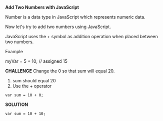 **Add Two Numbers with JavaScript**

Number is a data type in JavaScript which represents numeric data.

Now let's try to add two numbers using JavaScript.

JavaScript uses the + symbol as addition operation when placed between two numbers.

Example

myVar = 5 + 10; // assigned 15



**CHALLENGE**
Change the 0 so that sum will equal 20.
1. sum should equal 20
2. Use the + operator


`var sum = 10 + 0;`




**SOLUTION**


`var sum = 10 + 10;`
